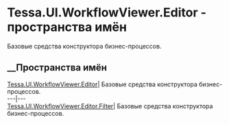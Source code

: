 # Tessa.UI.WorkflowViewer.Editor - пространства имён
Базовые средства конструктора бизнес-процессов.
##  __Пространства имён
[Tessa.UI.WorkflowViewer.Editor](N_Tessa_UI_WorkflowViewer_Editor.htm)|
Базовые средства конструктора бизнес-процессов.  
---|---  
[Tessa.UI.WorkflowViewer.Editor.Filter](N_Tessa_UI_WorkflowViewer_Editor_Filter.htm)|
Базовые средства конструктора бизнес-процессов.
